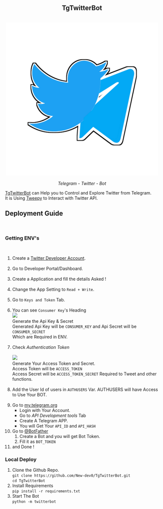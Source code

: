<div align="center">
    <h2>TgTwitterBot</h2><br>
    <img src="../tgtwitterbot/20210418_004643.png" width="500"><br>
    <p><i>Telegram - Twitter - Bot</i></p>
</div>
<p><a href="https://github.com/New-dev0/TgTwitterBot">
TgTwitterBot</a> can Help you to Control and Explore Twitter from Telegram.<br> It is Using <a href="https://github.com/Tweepy/Tweepy">Tweepy</a> to Interact with Twitter API.
</p>
<h2>Deployment Guide</h2><br>
<h3>Getting ENV's</h3><br>
<ol>
    <li>Create a <a href="https://developer.twitter.com/en">Twitter Developer Account</a>.</li><br>
    <li>Go to Developer Portal/Dashboard.</li><br>
    <li>Create a Application and fill the details Asked !</li><br>
    <li>Change the App Setting to <code>Read + Write</code>.</li><br>
    <li>Go to <code>Keys and Token</code> Tab.</li><br>
    <li>You can see <code>Consumer Key</code>'s Heading<br><img src="https://telegra.ph/file/53cd6e806af38801df381.jpg" width="600"><br> Generate the Api Key & Secret<br> Generated Api Key will be <code>CONSUMER_KEY</code> and Api Secret will be <code>CONSUMER_SECRET</code><br>Which
        are Required in ENV.
    </li><br>
    <li>Check <i>Authentication Token</i><br><br><img src="https://telegra.ph/file/bc7b4923f87f48e0c1be2.jpg" width="600"><br>Generate Your Access Token and Secret.<br> Access Token will be <code>ACCESS_TOKEN</code><br> Access Secret will be <code>ACCESS_TOKEN_SECRET</code>        Required to Tweet and other functions.</li>
    <br><li>Add the User Id of users in <code>AUTHUSERS</code> Var. AUTHUSERS will have Access to Use Your BOT.</li>
    <br><li>Go to <a href="https://my.telegram.org">my.telegram.org</a><br>
        <ul type="square">
            <li>Login with Your Account.</li>
            <li>Go to <i color="black">API Development tools</i> Tab</li>
            <li>Create A Telegram APP.</li>
            <li>You will Get Your <code>API_ID</code> and <code>API_HASH</code></li>
        </ul>
        <li>Go to <a href="https://t.me/botfather">@BotFather</a>
            <ol type="circle">
                <li>Create a Bot and you will get Bot Token.</li>
                <li>Fill it as <code>BOT_TOKEN</code></li>
            </ol>
        </li>
        <li>and Done !</li>
</ol>

<h3>Local Deploy</h3>
<ol>
    <li>Clone the Github Repo.<br>
        <code>git clone https://github.com/New-dev0/TgTwitterBot.git<br>cd TgTwitterBot</code>
    </li>
    <li>Install Requirements<br><code>pip install -r requirements.txt</code></li>
    <li>Start The Bot<br><code>python -m twitterbot</code></li>
</ol>
